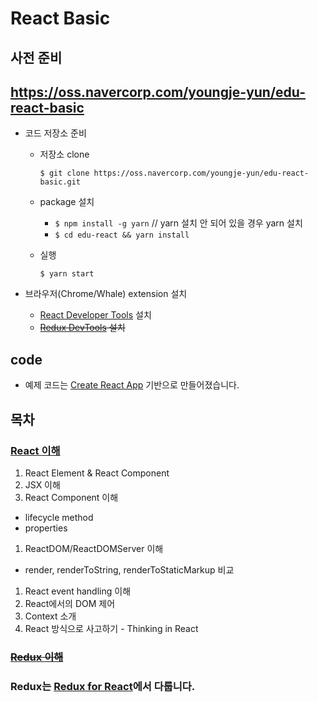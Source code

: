 # React Basic

## 사전 준비 
## https://oss.navercorp.com/youngje-yun/edu-react-basic

- 코드 저장소 준비
  - 저장소 clone

    `$ git clone https://oss.navercorp.com/youngje-yun/edu-react-basic.git`

  - package 설치

    - `$ npm install -g yarn` // yarn 설치 안 되어 있을 경우 yarn 설치
    - `$ cd edu-react && yarn install`

  - 실행

    `$ yarn start`

- 브라우저(Chrome/Whale) extension 설치
  - [React Developer Tools](https://chrome.google.com/webstore/detail/react-developer-tools/fmkadmapgofadopljbjfkapdkoienihi) 설치
  - ~~[Redux DevTools](https://chrome.google.com/webstore/detail/redux-devtools/lmhkpmbekcpmknklioeibfkpmmfibljd) 설치~~

## code

- 예제 코드는 [Create React App](https://github.com/facebookincubator/create-react-app) 기반으로 만들어졌습니다.

## 목차

### [React 이해](https://oss.navercorp.com/youngje-yun/edu-react-basic/wiki/React-%EC%9D%B4%ED%95%B4)

1. React Element & React Component
1. JSX 이해
1. React Component 이해
  - lifecycle method
  - properties
1. ReactDOM/ReactDOMServer 이해
  - render, renderToString, renderToStaticMarkup 비교
1. React event handling 이해
1. React에서의 DOM 제어
1. Context 소개
1. React 방식으로 사고하기 - Thinking in React

### ~~[Redux 이해](https://oss.navercorp.com/youngje-yun/edu-react-basic/wiki/Redux-%EC%9D%B4%ED%95%B4)~~
### Redux는 [Redux for React](https://oss.navercorp.com/youngje-yun/edu-redux/wiki/Lecture)에서 다룹니다.
